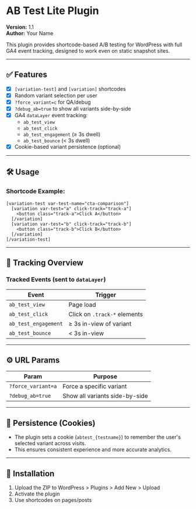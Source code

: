 # AB Test Lite Plugin

**Version:** 1.1  
**Author:** Your Name

This plugin provides shortcode-based A/B testing for WordPress with full GA4 event tracking, designed to work even on static snapshot sites.

---

## ✅ Features

- [x] `[variation-test]` and `[variation]` shortcodes
- [x] Random variant selection per user
- [x] `?force_variant=c` for QA/debug
- [x] `?debug_ab=true` to show all variants side-by-side
- [x] GA4 `dataLayer` event tracking:
  - `ab_test_view`
  - `ab_test_click`
  - `ab_test_engagement` (≥ 3s dwell)
  - `ab_test_bounce` (< 3s dwell)
- [x] Cookie-based variant persistence (optional)

---

## 🛠 Usage

### Shortcode Example:

```
[variation-test var-test-name="cta-comparison"]
  [variation var-test="a" click-track="track-a"]
    <button class="track-a">Click A</button>
  [/variation]
  [variation var-test="b" click-track="track-b"]
    <button class="track-b">Click B</button>
  [/variation]
[/variation-test]
```

---

## 🎯 Tracking Overview

### Tracked Events (sent to `dataLayer`)

| Event              | Trigger                          |
|-------------------|----------------------------------|
| `ab_test_view`     | Page load                        |
| `ab_test_click`    | Click on `.track-*` elements     |
| `ab_test_engagement` | ≥ 3s in-view of variant        |
| `ab_test_bounce`   | < 3s in-view                     |

---

## ⚙️ URL Params

| Param            | Purpose                           |
|------------------|-----------------------------------|
| `?force_variant=a` | Force a specific variant         |
| `?debug_ab=true`   | Show all variants side-by-side   |

---

## 🔁 Persistence (Cookies)

- The plugin sets a cookie (`abtest_{testname}`) to remember the user's selected variant across visits.
- This ensures consistent experience and more accurate analytics.

---

## 🚀 Installation

1. Upload the ZIP to WordPress > Plugins > Add New > Upload
2. Activate the plugin
3. Use shortcodes on pages/posts

